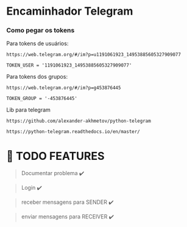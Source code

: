 # Encaminhador Telegram

### Como pegar os tokens

Para tokens de usuários:

    https://web.telegram.org/#/im?p=u1191061923_14953885605327909077

    TOKEN_USER = '1191061923_14953885605327909077' 

Para tokens dos grupos:

    https://web.telegram.org/#/im?p=g453876445

    TOKEN_GROUP = '-453876445'

Lib para telegram

    https://github.com/alexander-akhmetov/python-telegram

    https://python-telegram.readthedocs.io/en/master/

# :pushpin: **TODO FEATURES** 

> Documentar problema :heavy_check_mark:

> Login :heavy_check_mark:

> receber mensagens para SENDER :heavy_check_mark:

> enviar mensagens para RECEIVER :heavy_check_mark:
